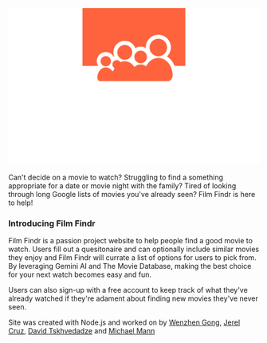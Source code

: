 ![Film Findr Logo](https://github.com/michael-w-mann/filmfindr/blob/dev/client/components/statics/film-findr-high-resolution-logo-transparent.png?raw=true)




Can't decide on a movie to watch? Struggling to find a something appropriate for a date or movie night with the family? Tired of looking through long Google lists of movies you've already seen? Film Findr is here to help!

### Introducing Film Findr

Film Findr is a passion project website to help people find a good movie to watch. Users fill out a quesitonaire and can optionally include similar movies they enjoy and Film Findr will currate a list of options for users to pick from. By leveraging Gemini AI and The Movie Database, making the best choice for your next watch becomes easy and fun.

Users can also sign-up with a free account to keep track of what they've already watched if they're adament about finding new movies they've never seen.

Site was created with Node.js and worked on by [Wenzhen Gong](https://github.com/wenzhen-gong), [Jerel Cruz](https://github.com/jaycruz2905), [David Tskhvedadze](https://github.com/davidtskhvedadze) and [Michael Mann](https://github.com/michael-w-mann)
